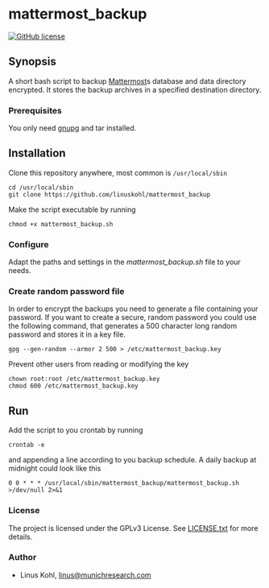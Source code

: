 
# mattermost_backup
[![GitHub license](https://img.shields.io/github/license/linuskohl/mattermost_backup.svg?style=popout-square)](https://github.com/linuskohl/mattermost_backup)

## Synopsis

A short bash script to backup [Mattermost](https://mattermost.org)s database and data directory encrypted. 
It stores the backup archives in a specified destination directory. 

### Prerequisites

You only need [gnupg](https://gnupg.org/) and tar installed. 

## Installation
Clone this repository anywhere, most common is ```/usr/local/sbin```
```
cd /usr/local/sbin
git clone https://github.com/linuskohl/mattermost_backup
```
Make the script executable by running
```
chmod +x mattermost_backup.sh
```

### Configure
Adapt the paths and settings in the *mattermost_backup.sh* file to your needs. 

### Create random password file
In order to encrypt the backups you need to generate a file containing your password. If you want to create
a secure, random password you could use the following command, that generates a 500 character long random password and stores it in a key file.
```
gpg --gen-random --armor 2 500 > /etc/mattermost_backup.key
```
Prevent other users from reading or modifying the key
```
chown root:root /etc/mattermost_backup.key
chmod 600 /etc/mattermost_backup.key 
```

## Run
Add the script to you crontab by running
```
crontab -e
```
and appending a line according to you backup schedule. A daily backup at midnight could look like this
```
0 0 * * * /usr/local/sbin/mattermost_backup/mattermost_backup.sh >/dev/null 2>&1
```

### License
The project is licensed under the GPLv3 License. See [LICENSE.txt](https://github.com/linuskohl/mattermost_backup/blob/master/LICENSE.txt) for more details.

### Author
- Linus Kohl, linus@munichresearch.com

